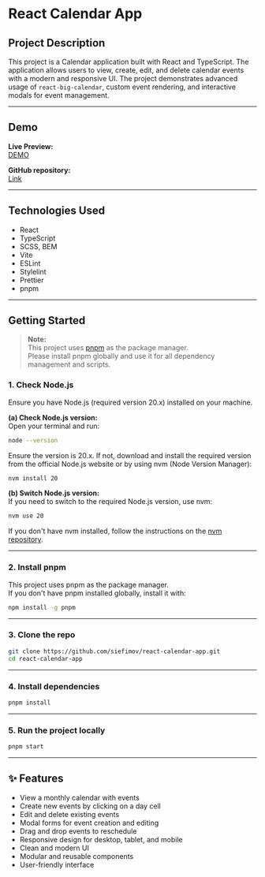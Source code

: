 # React Calendar App

## Project Description

This project is a Calendar application built with React and TypeScript. The application allows users to view, create, edit, and delete calendar events with a modern and responsive UI. The project demonstrates advanced usage of `react-big-calendar`, custom event rendering, and interactive modals for event management.

---

## Demo

**Live Preview:**  
[DEMO](https://siefimov.github.io/react-calendar-app/calendar)

**GitHub repository:**  
[Link](https://github.com/siefimov/react-calendar-app)

---

## Technologies Used

- React
- TypeScript
- SCSS, BEM
- Vite
- ESLint
- Stylelint
- Prettier
- pnpm

---

## Getting Started

> **Note:**  
> This project uses [pnpm](https://pnpm.io/) as the package manager.  
> Please install pnpm globally and use it for all dependency management and scripts.

### 1. Check Node.js

Ensure you have Node.js (required version 20.x) installed on your machine.

**(a) Check Node.js version:**  
Open your terminal and run:

```bash
node --version
```

Ensure the version is 20.x. If not, download and install the required version from the official Node.js website or by using nvm (Node Version Manager):

```bash
nvm install 20
```

**(b) Switch Node.js version:**  
If you need to switch to the required Node.js version, use nvm:

```bash
nvm use 20
```

If you don't have nvm installed, follow the instructions on the [nvm repository](https://github.com/nvm-sh/nvm).

---

### 2. Install pnpm

This project uses pnpm as the package manager.  
If you don't have pnpm installed globally, install it with:

```bash
npm install -g pnpm
```

---

### 3. Clone the repo

```bash
git clone https://github.com/siefimov/react-calendar-app.git
cd react-calendar-app
```

---

### 4. Install dependencies

```bash
pnpm install
```

---

### 5. Run the project locally

```bash
pnpm start
```

---

## ✨ Features

- View a monthly calendar with events
- Create new events by clicking on a day cell
- Edit and delete existing events
- Modal forms for event creation and editing
- Drag and drop events to reschedule
- Responsive design for desktop, tablet, and mobile
- Clean and modern UI
- Modular and reusable components
- User-friendly interface
